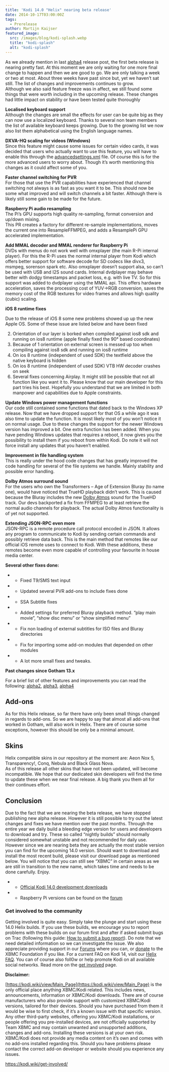 ```yaml
---
title: 'Kodi 14.0 "Helix" nearing beta release'
date: 2014-10-17T03:00:00Z
tags:
  - Prerelease
author: Martijn Kaijser
featured_image:
  src: /images/blog/kodi-splash.webp
  title: "kodi-splash"
  alt: "kodi-splash"
---
```


As we already mention in last [alpha4](/article/kodi-140-helix-alpha-4) release post, the first beta release is nearing pretty fast. At this moment we are only waiting for one more final change to happen and then we are good to go. We are only talking a week or two at most. About three weeks have past since but, yet we haven’t sat still. The list of changes and improvements continues to grow.  
 Although we also said feature freeze was in affect, we still found some things that were worth including in the upcoming release. These changes had little impact on stability or have been tested quite thoroughly

**Localised keyboard support**  
 Although the changes are small the effects for user can be quite big as they can now use a localized keyboard. Thanks to several non team members the list of available keyboard keeps growing. Due to the growing list we now also list them alphabetical using the English language names.

**DXVA-HQ scaling for videos (Windows)**  
 Since this feature might cause some issues for certain video cards, it was decided that users who actually want to use this feature, you will have to enable this through the [advancedsettings.xml](https://kodi.wiki/view/Advancedsettings.xml) file. Of course this is for the more advanced users to worry about. Though it’s worth mentioning this changes as it could affect some of you.

**Faster channel switching for PVR**  
 For those that use the PVR capabilities have experienced that channel switching not always is as fast as you want it to be. This should now be some what improved and will switch channels a bit faster. Although there is likely still some gain to be made for the future.

**Raspberry Pi audio resampling**  
 The Pi’s GPU supports high quality re-sampling, format conversion and up/down mixing.  
 This PR creates a factory for different re-sample implementations, moves the current one into ResampleFFMPEG, and adds a ResamplePi GPU accelerated implementation.

**Add MMAL decoder and MMAL renderer for Raspberry Pi**  
 DVDs with menus do not work well with omxplayer (the main R-Pi internal player). For this the R-Pi uses the normal internal player from Kodi which offers better support for software decode for SD codecs like divx3, msmpeg, sorenson spark etc. Also omxplayer doesn’t support alsa, so can’t be used with USB and I2S sound cards. Internal dvdplayer may behave better with dodgy timestamps and packet loss, e.g. with live TV. So for this support was added to dvdplayer using the MMAL api. This offers hardware acceleration, saves the processing cost of YUV-\>RGB conversion, saves the memory cost of the RGB textures for video frames and allows high quality (cubic) scaling.

**iOS 8 runtime fixes**

Due to the release of iOS 8 some new problems showed up up the new Apple OS. Some of these issue are listed below and have been fixed

2.  Orientation of our layer is borked when compiled against ios8 sdk and running on ios8 runtime (apple finally fixed the 90° based coordinates)
3.  Because of 1 orientation on external screen is messed up too when compiling against ios8 sdk and running on ios8 runtime
4.  On ios 8 runtime (independent of used SDK) the textfield above the native keyboard is hidden
5.  On ios 8 runtime (independent of used SDK) VTB HW decoder crashes on seek
6.  Several fixes concerning Airplay. It might still be possible that not all function like you want it to. Please know that our main developer for this part tries his best. Hopefully you understand that we are limited in both manpower and capabilities due to Apple constraints.

**Update Windows power management functions**  
 Our code still contained some functions that dated back to the Windows XP release. Now that we have dropped support for that OS a while ago it was also time to update the function. It is most likely most of you won’t notice it on normal usage. Due to these changes the support for the newer Windows version has improved a bit. One extra function has been added. When you have pending Windows updates that requires a reboot, it now gives you the possibility to install them if you reboot from within Kodi. Do note it will not force install any updates that you haven’t enabled.

**Improvement in file handling system**  
 This is really under the hood code changes that has greatly improved the code handling for several of the file systems we handle. Mainly stability and possible error handling.

**Dolby Atmos surround sound**  
 For the users who own the Transformers – Age of Extension Bluray (to name one), would have noticed that TrueHD playback didn’t work. This is caused because the Bluray includes the new [Dolby Atmos](https://www.dolby.com/technologies/dolby-atmos/) sound for the TrueHD track. Our devs backported a fix from FFMPEG to at least retrieve the normal audio channels for playback. The actual Dolby Atmos functionality is of yet not supported.

**Extending JSON-RPC even more**  
 JSON-RPC is a remote procedure call protocol encoded in JSON. It allows any program to communicate to Kodi by sending certain commands and possibly retrieve data back. This is the main method that remotes like our official iOS remote uses to connect to Kodi. With these additions, these remotes become even more capable of controlling your favourite in house media center.

**Several other fixes done:**

- - Fixed T9/SMS text input
- - Updated several PVR add-ons to include fixes done
- - SSA Subtitle fixes
- - Added settings for preferred Bluray playback method. “play main movie”, “show disc menu” or “show simplified menu”
- - Fix non loading of external subtitles for ISO files and Bluray directories
- - Fix for importing some add-on modules that depended on other modules
- - A lot more small fixes and tweaks.

**Past changes since Gotham 13.x**

For a brief list of other features and improvements you can read the following: [alpha2](https://kodi.wiki/kodi-14-0-helix-alpha-2/), [alpha3](https://kodi.wiki/kodi-14-0-helix-alpha-3/), [alpha4](https://kodi.wiki/kodi-14-0-helix-alpha-4/)

## Add-ons

As for this Helix release, so far there have only been small things changed in regards to add-ons. So we are happy to say that almost all add-ons that worked in Gotham, will also work in Helix. There are of course some exceptions, however this should be only be a minimal amount.

## Skins

Helix compatible skins in our repository at the moment are: Aeon Nox 5, Transparency!, Conq, Nebula and Black Glass Nova.  
 As of this release all other skins that have not been updated, will become incompatible. We hope that our dedicated skin developers will find the time to update these when we near final release. A big thank you them all for their continues effort.

## Conclusion

Due to the fact that we are nearing the beta release, we have stopped publishing new alpha release. However it is still possible to try out the latest changes and fixes we have mention over the past months. Through the entire year we daily build a bleeding edge version for users and developers to download and try. These so called “nightly builds” should normally considered somewhat unstable and not recommended for daily use. However since we are nearing beta they are actually the most stable version you can find for the upcoming 14.0 version. Should want to download and install the most recent build, please visit our download page as mentioned below. You will notice that you can still see “XBMC” in certain areas as we are still in transition to the new name, which takes time and needs to be done carefully. Enjoy.

- - [Official Kodi 14.0 development downloads](https://kodi.wiki/download/)
- - Raspberry Pi versions can be found on the [forum](https://forum.kodi.tv/forumdisplay.php?fid=166)

### Get involved to the community

Getting involved is quite easy. Simply take the plunge and start using these 14.0 Helix builds. If you use these builds, we encourage you to report problems with these builds on our forum first and after if asked submit bugs on Trac (following this guide: [How to submit a bug report](https://kodi.wiki/view/HOW-TO:Submit_a_bug_report)). Do note that we need detailed information so we can investigate the issue. We also appreciate providing support in our [Forums](https://forum.kodi.tv/ "XBMC Forums") where you can, or [donate](https://kodi.wiki/contribute/donate/ "XBMC Foundation Donations") to the XBMC Foundation if you like. For a current FAQ on Kodi 14, visit our [Helix FAQ](<https://kodi.wiki/view/Kodi_v14_(Helix)_FAQ>). You can of course also foll0w or help promote Kodi on all available social networks. Read more on the [get involved](/get-involved) page.

**Disclaimer:**

[https://kodi.wiki/view/Main_Page](https://kodi.wiki/view/Main_Page) is the only official place anything XBMC/Kodi related. This includes news, announcements, information or XBMC/Kodi downloads. There are of course manufacturers who also provide support with customized XBMC/Kodi versions, tailored for their devices. Should you have purchased from them it would be wise to first check, if it’s a known issue with that specific version. Any other third-party websites, offering you XBMC/Kodi installations, or people offering you pre-installed devices, are not officially supported by Team XBMC and may contain unwanted and unsupported additions, changes and add-ons. Installing these versions is at your own risk. XBMC/Kodi does not provide any media content on it’s own and comes with no add-ons installed regarding this. Should you have problems please contact the correct add-on developer or website should you experience any issues.

<https://kodi.wiki/get-involved/>
